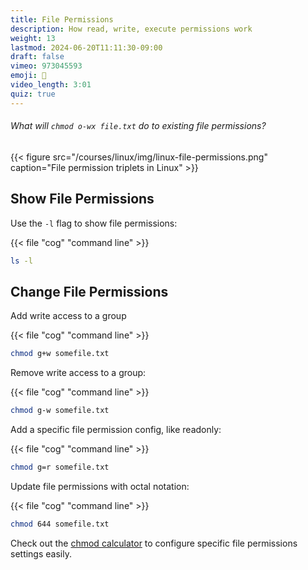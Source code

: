 ```yaml
---
title: File Permissions
description: How read, write, execute permissions work 
weight: 13
lastmod: 2024-06-20T11:11:30-09:00
draft: false
vimeo: 973045593
emoji: 🔐
video_length: 3:01
quiz: true
---
```


<quiz-modal options="gives owner read/write access:removes owner write/execute access:gives others read/execute access:removes others write/execute access" answer="removes others write/execute access" prize="4">
  <h6>What will <code>chmod o-wx file.txt</code> do to existing file permissions?</h6>  
</quiz-modal>


{{< figure src="/courses/linux/img/linux-file-permissions.png" caption="File permission triplets in Linux" >}}


## Show File Permissions

Use the `-l` flag to show file permissions:

{{< file "cog" "command line" >}}
```bash
ls -l
```

## Change File Permissions

Add write access to a group

{{< file "cog" "command line" >}}
```bash
chmod g+w somefile.txt
```

Remove write access to a group:

{{< file "cog" "command line" >}}
```bash
chmod g-w somefile.txt
```


Add a specific file permission config, like readonly:

{{< file "cog" "command line" >}}
```bash
chmod g=r somefile.txt
```


Update file permissions with octal notation: 

{{< file "cog" "command line" >}}
```bash
chmod 644 somefile.txt
```

Check out the [chmod calculator](https://chmod-calculator.com/) to configure specific file permissions settings easily. 